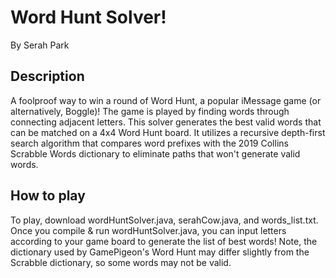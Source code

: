 # Word Hunt Solver!
By Serah Park

## Description
A foolproof way to win a round of Word Hunt, a popular iMessage game (or alternatively, Boggle)! The game is played by finding words through connecting adjacent letters. This solver generates the best valid words that can be matched on a 4x4 Word Hunt board. It utilizes a recursive depth-first search algorithm that compares word prefixes with the 2019 Collins Scrabble Words dictionary to eliminate paths that won't generate valid words. 

## How to play
To play, download wordHuntSolver.java, serahCow.java, and words_list.txt. Once you compile & run wordHuntSolver.java, you can input letters according to your game board to generate the list of best words! Note, the dictionary used by GamePigeon's Word Hunt may differ slightly from the Scrabble dictionary, so some words may not be valid.
